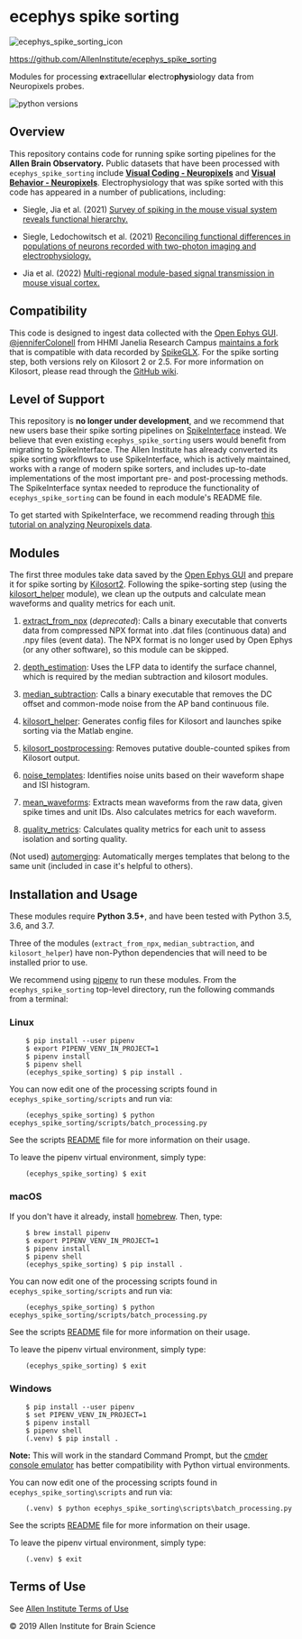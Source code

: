 # ecephys spike sorting

![ecephys_spike_sorting_icon](icon.png)

https://github.com/AllenInstitute/ecephys_spike_sorting

Modules for processing **e**xtra**c**ellular **e**lectro**phys**iology data from Neuropixels probes.

![python versions](https://img.shields.io/badge/python-3.5%20%7C%203.6%20%7C%203.7-blue.svg)


## Overview

This repository contains code for running spike sorting pipelines for the **Allen Brain Observatory.** Public datasets that have been processed with `ecephys_spike_sorting` include [**Visual Coding - Neuropixels**](https://allensdk.readthedocs.io/en/latest/visual_coding_neuropixels.html) and [**Visual Behavior - Neuropixels**](https://allensdk.readthedocs.io/en/latest/visual_behavior_neuropixels.html). Electrophysiology that was spike sorted with this code has appeared in a number of publications, including:

- Siegle, Jia et al. (2021) [Survey of spiking in the mouse visual system reveals functional hierarchy.](https://doi.org/10.1038/s41586-020-03171-x)

- Siegle, Ledochowitsch et al. (2021) [Reconciling functional differences in populations of neurons recorded with two-photon imaging and electrophysiology.](https://doi.org/10.7554/eLife.69068)

- Jia et al. (2022) [Multi-regional module-based signal transmission in mouse visual cortex.](https://doi.org/10.1016/j.neuron.2022.01.027)

## Compatibility

This code is designed to ingest data collected with the [Open Ephys GUI](https://open-ephys.org/gui). [@jenniferColonell](https://github.com/jenniferColonell) from HHMI Janelia Research Campus [maintains a fork](https://github.com/jenniferColonell/ecephys_spike_sorting) that is compatible with data recorded by [SpikeGLX](https://billkarsh.github.io/SpikeGLX/). For the spike sorting step, both versions rely on Kilosort 2 or 2.5.  For more information on Kilosort, please read through the [GitHub wiki](https://github.com/MouseLand/Kilosort/wiki).


## Level of Support

This repository is **no longer under development**, and we recommend that new users base their spike sorting pipelines on [SpikeInterface](https://spikeinterface.readthedocs.io/en/latest/) instead. We believe that even existing `ecephys_spike_sorting` users would benefit from migrating to SpikeInterface. The Allen Institute has already converted its spike sorting workflows to use SpikeInterface, which is actively maintained, works with a range of modern spike sorters, and includes up-to-date implementations of the most important pre- and post-processing methods. The SpikeInterface syntax needed to reproduce the functionality of `ecephys_spike_sorting` can be found in each module's README file.

To get started with SpikeInterface, we recommend reading through [this tutorial on analyzing Neuropixels data](https://spikeinterface.readthedocs.io/en/latest/how_to/analyse_neuropixels.html).

## Modules

The first three modules take data saved by the [Open Ephys GUI](https://github.com/open-ephys/plugin-gui) and prepare it for spike sorting by [Kilosort2](https://github.com/MouseLand/Kilosort2). Following the spike-sorting step (using the [kilosort_helper](ecephys_spike_sorting/modules/kilosort_helper/README.md) module), we clean up the outputs and calculate mean waveforms and quality metrics for each unit.

1. [extract_from_npx](ecephys_spike_sorting/modules/extract_from_npx/README.md) (*deprecated*): Calls a binary executable that converts data from compressed NPX format into .dat files (continuous data) and .npy files (event data). The NPX format is no longer used by Open Ephys (or any other software), so this module can be skipped.

2. [depth_estimation](ecephys_spike_sorting/modules/depth_estimation/README.md): Uses the LFP data to identify the surface channel, which is required by the median subtraction and kilosort modules.

3. [median_subtraction](ecephys_spike_sorting/modules/median_subtraction/README.md): Calls a binary executable that removes the DC offset and common-mode noise from the AP band continuous file.

4. [kilosort_helper](ecephys_spike_sorting/modules/kilosort_helper/README.md): Generates config files for Kilosort and launches spike sorting via the Matlab engine.

5. [kilosort_postprocessing](ecephys_spike_sorting/modules/kilosort_postprocessing/README.md): Removes putative double-counted spikes from Kilosort output.

6. [noise_templates](ecephys_spike_sorting/modules/noise_templates/README.md): Identifies noise units based on their waveform shape and ISI histogram.

7. [mean_waveforms](ecephys_spike_sorting/modules/mean_waveforms/README.md): Extracts mean waveforms from the raw data, given spike times and unit IDs. Also calculates metrics for each waveform.

8. [quality_metrics](ecephys_spike_sorting/modules/quality_metrics/README.md): Calculates quality metrics for each unit to assess isolation and sorting quality.

(Not used) [automerging](ecephys_spike_sorting/modules/automerging/README.md): Automatically merges templates that belong to the same unit (included in case it's helpful to others).


## Installation and Usage

These modules require **Python 3.5+**, and have been tested with Python 3.5, 3.6, and 3.7.

Three of the modules (`extract_from_npx`, `median_subtraction`, and `kilosort_helper`) have non-Python dependencies that will need to be installed prior to use.

We recommend using [pipenv](https://github.com/pypa/pipenv) to run these modules. From the `ecephys_spike_sorting` top-level directory, run the following commands from a terminal:

### Linux

```shell
    $ pip install --user pipenv
    $ export PIPENV_VENV_IN_PROJECT=1
    $ pipenv install
    $ pipenv shell
    (ecephys_spike_sorting) $ pip install .
```
You can now edit one of the processing scripts found in `ecephys_spike_sorting/scripts` and run via:

```shell
    (ecephys_spike_sorting) $ python ecephys_spike_sorting/scripts/batch_processing.py
```
See the scripts [README](ecephys_spike_sorting/scripts/README.md) file for more information on their usage.

To leave the pipenv virtual environment, simply type:

```shell
    (ecephys_spike_sorting) $ exit
```

### macOS

If you don't have it already, install [homebrew](https://brew.sh/). Then, type:

```shell
    $ brew install pipenv
    $ export PIPENV_VENV_IN_PROJECT=1
    $ pipenv install
    $ pipenv shell
    (ecephys_spike_sorting) $ pip install .
```
You can now edit one of the processing scripts found in `ecephys_spike_sorting/scripts` and run via:

```shell
    (ecephys_spike_sorting) $ python ecephys_spike_sorting/scripts/batch_processing.py
```
See the scripts [README](ecephys_spike_sorting/scripts/README.md) file for more information on their usage.

To leave the pipenv virtual environment, simply type:

```shell
    (ecephys_spike_sorting) $ exit
```

### Windows

```shell
    $ pip install --user pipenv
    $ set PIPENV_VENV_IN_PROJECT=1
    $ pipenv install
    $ pipenv shell
    (.venv) $ pip install .
```
**Note:** This will work in the standard Command Prompt, but the [cmder console emulator](https://cmder.net/) has better compatibility with Python virtual environments.

You can now edit one of the processing scripts found in `ecephys_spike_sorting\scripts` and run via:

```shell
    (.venv) $ python ecephys_spike_sorting\scripts\batch_processing.py
```
See the scripts [README](ecephys_spike_sorting/scripts/README.md) file for more information on their usage.

To leave the pipenv virtual environment, simply type:

```shell
    (.venv) $ exit
```


## Terms of Use

See [Allen Institute Terms of Use](https://alleninstitute.org/legal/terms-use/)


© 2019 Allen Institute for Brain Science
